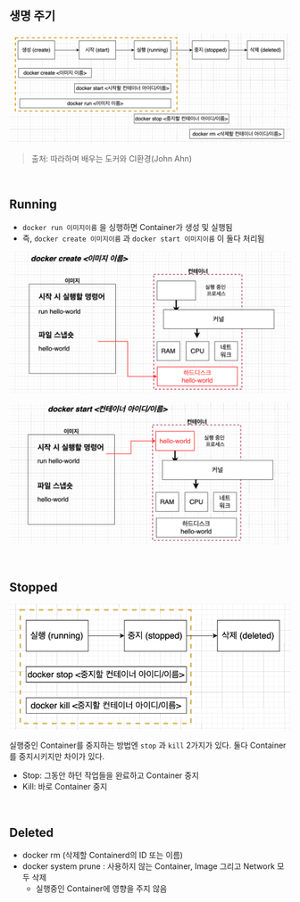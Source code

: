 ## 생명 주기

![png](/Docker/_img/docker_life_cycle.png)

> 출처: 따라하며 배우는 도커와 CI환경(John Ahn)

<br>

## Running

- ```docker run 이미지이름``` 을 싱행하면 Container가 생성 및 실행됨
- 즉, ```docker create 이미지이름``` 과 ```docker start 이미지이름``` 이 둘다 처리됨

![png](/Docker/_img/docker_create.png)

![png](/Docker/_img/docker_start.png)

<br>

## Stopped

![png](/Docker/_img/docker_stop_and_kill.png)

실행중인 Container를 중지하는 방법엔 ```stop``` 과 ```kill``` 2가지가 있다.
둘다 Container를 중지시키지만 차이가 있다.

- Stop: 그동안 하던 작업들을 완료하고 Container 중지
- Kill: 바로 Container 중지

<br>

## Deleted

- docker rm (삭제할 Containerd의 ID 또는 이름)
- docker system prune : 사용하지 않는 Container, Image 그리고 Network 모두 삭제
    - 실행중인 Container에 영향을 주지 않음